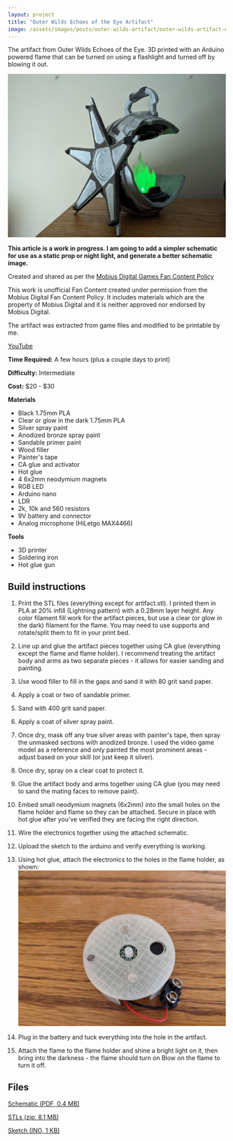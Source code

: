 ```yaml
---
layout: project
title: "Outer Wilds Echoes of the Eye Artifact"
image: /assets/images/posts/outer-wilds-artifact/outer-wilds-artifact-day.jpg
---
```


The artifact from Outer Wilds Echoes of the Eye. 3D printed with an Arduino powered flame that can be turned on using a flashlight and turned off by blowing it out.

![Artifact](/assets/images/posts/outer-wilds-artifact/outer-wilds-artifact-day.jpg)

**This article is a work in progress. I am going to add a simpler schematic for use as a static prop or night light, and generate a better schematic image.**

Created and shared as per the [Mobius Digital Games Fan Content Policy](https://www.mobiusdigitalgames.com/fan-content-policy.html)

This work is unofficial Fan Content created under permission from the Mobius Digital Fan Content Policy. It includes materials which are the property of Mobius Digital and it is neither approved nor endorsed by Mobius Digital.

The artifact was extracted from game files and modified to be printable by me.

[YouTube](https://www.youtube.com/watch?v=gVkRPpwQKvI)

**Time Required:** A few hours (plus a couple days to print)

**Difficulty:** Intermediate

**Cost:** $20 - $30

**Materials**

- Black 1.75mm PLA
- Clear or glow in the dark 1.75mm PLA
- Silver spray paint
- Anodized bronze spray paint
- Sandable primer paint
- Wood filler
- Painter's tape
- CA glue and activator
- Hot glue
- 4 6x2mm neodymium magnets
- RGB LED
- Arduino nano
- LDR
- 2k, 10k and 560 resistors
- 9V battery and connector
- Analog microphone (HiLetgo MAX4466)

**Tools**

- 3D printer
- Soldering iron
- Hot glue gun

## Build instructions

1. Print the STL files (everything except for artifact.stl). I printed them in PLA at 20% infill (Lightning pattern) with a 0.28mm layer height. Any color filament fill work for the artifact pieces, but use a clear (or glow in the dark) filament for the flame. You may need to use supports and rotate/split them to fit in your print bed.

2. Line up and glue the artifact pieces together using CA glue (everything except the flame and flame holder). I recommend treating the artifact body and arms as two separate pieces - it allows for easier sanding and painting.

3. Use wood filler to fill in the gaps and sand it with 80 grit sand paper.

4. Apply a coat or two of sandable primer.

5. Sand with 400 grit sand paper.

6. Apply a coat of silver spray paint.

7. Once dry, mask off any true silver areas with painter's tape, then spray the unmasked sections with anodized bronze. I used the video game model as a reference and only painted the most prominent areas - adjust based on your skill (or just keep it silver).

8. Once dry, spray on a clear coat to protect it.

9. Glue the artifact body and arms together using CA glue (you may need to sand the mating faces to remove paint).

10. Embed small neodymium magnets (6x2mm) into the small holes on the flame holder and flame so they can be attached. Secure in place with hot glue after you've verified they are facing the right direction.

11. Wire the electronics together using the attached schematic.

12. Upload the sketch to the arduino and verify everything is working.

13. Using hot glue, attach the electronics to the holes in the flame holder, as shown:
   ![Electronics assembly](/assets/images/posts/outer-wilds-artifact/outer-wilds-artifact-electronics.jpg)

14. Plug in the battery and tuck everything into the hole in the artifact.

15. Attach the flame to the flame holder and shine a bright light on it, then bring into the darkness - the flame should turn on
Blow on the flame to turn it off.

## Files

[Schematic (PDF, 0.4 MB)](/assets/pdfs/outer_wilds_artifact_schematic.pdf)

[STLs (zip, 8.1 MB)](/assets/zip/outer_wilds_artifact/artifact.zip)

[Sketch (INO, 1 KB)](https://github.com/kylecorry31/outer_wilds_artifact/blob/main/outer_wilds_artifact.ino)
